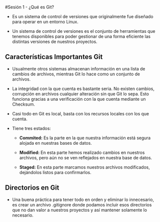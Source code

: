 #Sesión 1 - ¿Qué es Git?

+ Es un sistema de control de versiones que originalmente fue diseñado para operar en un entorno Linux.

+ Un sistema de control de versiones es el conjunto de herramientas que tenemos disponibles para poder gestionar de una forma eficiente las distintas versiones de nuestros proyectos.

## Características Importantes Git

+ Usualmente otros sistemas almacenan información en una lista de cambios de archivos, mientras Git lo hace como un conjunto de archivos.

+ La integridad con la que cuenta es bastante seria. No existen cambios, corrupción en archivos cualquier alteración sin que Git lo sepa. Esto funciona gracias a una verificación con la que cuenta mediante un Checksum.

+ Casi todo en Git es local, basta con los recursos locales con los que cuenta.

+ Tiene tres estados:

    * **Commited:** Es la parte en la que nuestra información está segura alojada en nuestras bases de datos.
	
    * **Modified:** En esta parte hemos realizado cambios en nuestros archivos, pero aún no se ven reflejados en nuestra base de datos.
	
    * **Staged:** En esta parte marcamos nuestros archivos modificados, dejándolos listos para confirmarlos. 

## Directorios en Git

+ Una buena práctica para tener todo en orden y eliminar lo innecesario, es crear un archivo .gitignore donde podamos incluir esos directorios que no dan valor a nuestros proyectos y así mantener solamente lo necesario.